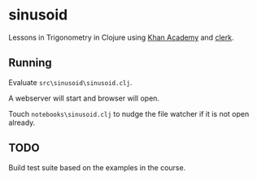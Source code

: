 # sinusoid

Lessons in Trigonometry in Clojure using [Khan Academy](https://www.khanacademy.org/math/trigonometry) and [clerk](https://github.com/nextjournal/clerk).

## Running

Evaluate `src\sinusoid\sinusoid.clj`.

A webserver will start and browser will open.

Touch `notebooks\sinusoid.clj` to nudge the file watcher if it is not open already.

## TODO

Build test suite based on the examples in the course.
